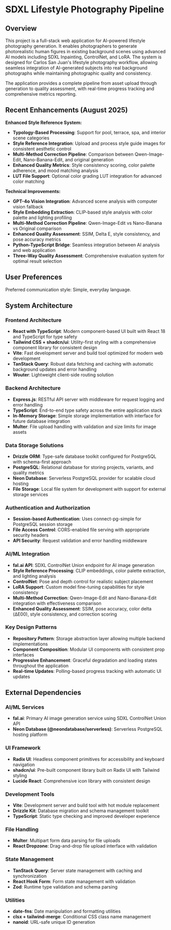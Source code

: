 # SDXL Lifestyle Photography Pipeline

## Overview

This project is a full-stack web application for AI-powered lifestyle photography generation. It enables photographers to generate photorealistic human figures in existing background scenes using advanced AI models including SDXL Inpainting, ControlNet, and LoRA. The system is designed for Carlos San Juan's lifestyle photography workflow, allowing seamless integration of AI-generated subjects into real background photographs while maintaining photographic quality and consistency.

The application provides a complete pipeline from asset upload through generation to quality assessment, with real-time progress tracking and comprehensive metrics reporting.

## Recent Enhancements (August 2025)

**Enhanced Style Reference System:**
- **Typology-Based Processing**: Support for pool, terrace, spa, and interior scene categories
- **Style Reference Integration**: Upload and process style guide images for consistent aesthetic control
- **Multi-Method Correction Pipeline**: Comparison between Qwen-Image-Edit, Nano-Banana-Edit, and original generation
- **Enhanced Quality Metrics**: Style consistency scoring, color palette adherence, and mood matching analysis
- **LUT File Support**: Optional color grading LUT integration for advanced color matching

**Technical Improvements:**
- **GPT-4o Vision Integration**: Advanced scene analysis with computer vision fallback
- **Style Embedding Extraction**: CLIP-based style analysis with color palette and lighting profiling
- **Multi-Method Correction Pipeline**: Qwen-Image-Edit vs Nano-Banana vs Original comparison
- **Enhanced Quality Assessment**: SSIM, Delta E, style consistency, and pose accuracy metrics
- **Python-TypeScript Bridge**: Seamless integration between AI analysis and web application
- **Three-Way Quality Assessment**: Comprehensive evaluation system for optimal result selection

## User Preferences

Preferred communication style: Simple, everyday language.

## System Architecture

### Frontend Architecture
- **React with TypeScript**: Modern component-based UI built with React 18 and TypeScript for type safety
- **Tailwind CSS + shadcn/ui**: Utility-first styling with a comprehensive component library for consistent design
- **Vite**: Fast development server and build tool optimized for modern web development
- **TanStack Query**: Robust data fetching and caching with automatic background updates and error handling
- **Wouter**: Lightweight client-side routing solution

### Backend Architecture
- **Express.js**: RESTful API server with middleware for request logging and error handling
- **TypeScript**: End-to-end type safety across the entire application stack
- **In-Memory Storage**: Simple storage implementation with interface for future database integration
- **Multer**: File upload handling with validation and size limits for image assets

### Data Storage Solutions
- **Drizzle ORM**: Type-safe database toolkit configured for PostgreSQL with schema-first approach
- **PostgreSQL**: Relational database for storing projects, variants, and quality metrics
- **Neon Database**: Serverless PostgreSQL provider for scalable cloud hosting
- **File Storage**: Local file system for development with support for external storage services

### Authentication and Authorization
- **Session-based Authentication**: Uses connect-pg-simple for PostgreSQL session storage
- **File Access Control**: CORS-enabled file serving with appropriate security headers
- **API Security**: Request validation and error handling middleware

### AI/ML Integration
- **fal.ai API**: SDXL ControlNet Union endpoint for AI image generation
- **Style Reference Processing**: CLIP embeddings, color palette extraction, and lighting analysis
- **ControlNet**: Pose and depth control for realistic subject placement
- **LoRA Support**: Custom model fine-tuning capabilities for style consistency
- **Multi-Method Correction**: Qwen-Image-Edit and Nano-Banana-Edit integration with effectiveness comparison
- **Enhanced Quality Assessment**: SSIM, pose accuracy, color delta (ΔE00), style consistency, and correction scoring

### Key Design Patterns
- **Repository Pattern**: Storage abstraction layer allowing multiple backend implementations
- **Component Composition**: Modular UI components with consistent prop interfaces
- **Progressive Enhancement**: Graceful degradation and loading states throughout the application
- **Real-time Updates**: Polling-based progress tracking with automatic UI updates

## External Dependencies

### AI/ML Services
- **fal.ai**: Primary AI image generation service using SDXL ControlNet Union API
- **Neon Database (@neondatabase/serverless)**: Serverless PostgreSQL hosting platform

### UI Framework
- **Radix UI**: Headless component primitives for accessibility and keyboard navigation
- **shadcn/ui**: Pre-built component library built on Radix UI with Tailwind styling
- **Lucide React**: Comprehensive icon library with consistent design

### Development Tools
- **Vite**: Development server and build tool with hot module replacement
- **Drizzle Kit**: Database migration and schema management toolkit
- **TypeScript**: Static type checking and improved developer experience

### File Handling
- **Multer**: Multipart form data parsing for file uploads
- **React Dropzone**: Drag-and-drop file upload interface with validation

### State Management
- **TanStack Query**: Server state management with caching and synchronization
- **React Hook Form**: Form state management with validation
- **Zod**: Runtime type validation and schema parsing

### Utilities
- **date-fns**: Date manipulation and formatting utilities
- **clsx + tailwind-merge**: Conditional CSS class name management
- **nanoid**: URL-safe unique ID generation